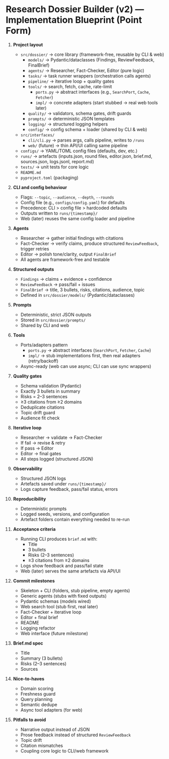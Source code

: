 # Research Dossier Builder (v2) — Implementation Blueprint (Point Form)

1) **Project layout**
   - `src/dossier/` → core library (framework-free, reusable by CLI & web)
     - `models/` → Pydantic/dataclasses (Findings, ReviewFeedback, FinalBrief)
     - `agents/` → Researcher, Fact-Checker, Editor (pure logic)
     - `tasks/` → task runner wrappers (orchestration calls agents)
     - `pipeline/` → iterative loop + quality gates
     - `tools/` → search, fetch, cache, rate-limit
       - `ports.py` → abstract interfaces (e.g., `SearchPort`, `Cache`, `Fetcher`)
       - `impl/` → concrete adapters (start stubbed → real web tools later)
     - `quality/` → validators, schema gates, drift guards
     - `prompts/` → deterministic JSON templates
     - `logging/` → structured logging helpers
     - `config/` → config schema + loader (shared by CLI & web)
   - `src/interfaces/`
     - `cli/cli.py` → parses args, calls pipeline, writes to `/runs`
     - `web/` (future) → thin API/UI calling same pipeline
   - `configs/` → YAML/TOML config files (defaults, dev, etc.)
   - `runs/` → artefacts (inputs.json, round files, editor.json, brief.md, sources.json, logs.jsonl, report.md)
   - `tests/` → unit tests for core logic
   - `README.md`
   - `pyproject.toml` (packaging)

2) **CLI and config behaviour**
   - Flags: `--topic`, `--audience`, `--depth`, `--rounds`
   - Config file (e.g., `configs/config.yaml`) for defaults
   - Precedence: CLI > config file > hardcoded defaults
   - Outputs written to `runs/{timestamp}/`
   - Web (later) reuses the same config loader and pipeline

3) **Agents**
   - Researcher → gather initial findings with citations
   - Fact-Checker → verify claims, produce structured `ReviewFeedback`, trigger retries
   - Editor → polish tone/clarity, output `FinalBrief`
   - All agents are framework-free and testable

4) **Structured outputs**
   - `Findings` → claims + evidence + confidence
   - `ReviewFeedback` → pass/fail + issues
   - `FinalBrief` → title, 3 bullets, risks, citations, audience, topic
   - Defined in `src/dossier/models/` (Pydantic/dataclasses)

5) **Prompts**
   - Deterministic, strict JSON outputs
   - Stored in `src/dossier/prompts/`
   - Shared by CLI and web

6) **Tools**
   - Ports/adapters pattern
     - `ports.py` → abstract interfaces (`SearchPort`, `Fetcher`, `Cache`)
     - `impl/` → stub implementations first, then real adapters (retry/backoff)
   - Async-ready (web can use async; CLI can use sync wrappers)

7) **Quality gates**
   - Schema validation (Pydantic)
   - Exactly 3 bullets in summary
   - Risks = 2–3 sentences
   - ≥3 citations from ≥2 domains
   - Deduplicate citations
   - Topic drift guard
   - Audience fit check

8) **Iterative loop**
   - Researcher → validate → Fact-Checker
   - If fail → revise & retry
   - If pass → Editor
   - Editor → final gates
   - All steps logged (structured JSON)

9) **Observability**
   - Structured JSON logs
   - Artefacts saved under `runs/{timestamp}/`
   - Logs capture feedback, pass/fail status, errors

10) **Reproducibility**
    - Deterministic prompts
    - Logged seeds, versions, and configuration
    - Artefact folders contain everything needed to re-run

11) **Acceptance criteria**
    - Running CLI produces `brief.md` with:
      - Title
      - 3 bullets
      - Risks (2–3 sentences)
      - ≥3 citations from ≥2 domains
    - Logs show feedback and pass/fail state
    - Web (later) serves the same artefacts via API/UI

12) **Commit milestones**
    - Skeleton + CLI (folders, stub pipeline, empty agents)
    - Generic agents (stubs with fixed outputs)
    - Pydantic schemas (models wired)
    - Web search tool (stub first, real later)
    - Fact-Checker + iterative loop
    - Editor + final brief
    - README
    - Logging refactor
    - Web interface (future milestone)

13) **Brief.md spec**
    - Title
    - Summary (3 bullets)
    - Risks (2–3 sentences)
    - Sources

14) **Nice-to-haves**
    - Domain scoring
    - Freshness guard
    - Query planning
    - Semantic dedupe
    - Async tool adapters (for web)

15) **Pitfalls to avoid**
    - Narrative output instead of JSON
    - Prose feedback instead of structured `ReviewFeedback`
    - Topic drift
    - Citation mismatches
    - Coupling core logic to CLI/web framework
